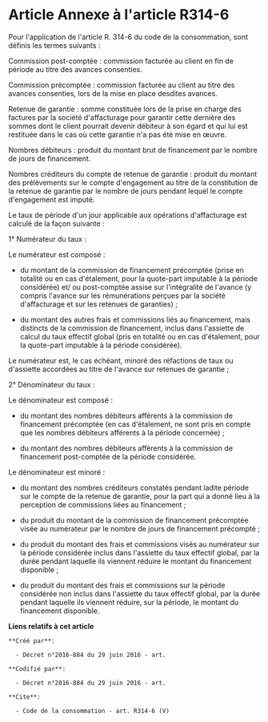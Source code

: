 # Article Annexe à l'article R314-6

Pour l'application de l'article R. 314-6 du code de la consommation, sont définis les termes suivants : 

Commission post-comptée : commission facturée au client en fin de période au titre des avances consenties. 

Commission précomptée : commission facturée au client au titre des avances consenties, lors de la mise en place desdites
avances. 

Retenue de garantie : somme constituée lors de la prise en charge des factures par la société d'affacturage pour garantir
cette dernière des sommes dont le client pourrait devenir débiteur à son égard et qui lui est restituée dans le cas où cette
garantie n'a pas été mise en œuvre. 

Nombres débiteurs : produit du montant brut de financement par le nombre de jours de financement. 

Nombres créditeurs du compte de retenue de garantie : produit du montant des prélèvements sur le compte d'engagement au titre
de la constitution de la retenue de garantie par le nombre de jours pendant lequel le compte d'engagement est imputé. 

Le taux de période d'un jour applicable aux opérations d'affacturage est calculé de la façon suivante : 

1° Numérateur du taux : 

Le numérateur est composé :

- du montant de la commission de financement précomptée (prise en totalité ou en cas d'étalement, pour la quote-part
imputable à la période considérée) et/ ou post-comptée assise sur l'intégralité de l'avance (y compris l'avance sur les
rémunérations perçues par la société d'affacturage et sur les retenues de garanties) ;

- du montant des autres frais et commissions liés au financement, mais distincts de la commission de financement, inclus dans
l'assiette de calcul du taux effectif global (pris en totalité ou en cas d'étalement, pour la quote-part imputable à la
période considérée). 

Le numérateur est, le cas échéant, minoré des réfactions de taux ou d'assiette accordées au titre de l'avance sur retenues de
garantie ; 

2° Dénominateur du taux : 

Le dénominateur est composé :

- du montant des nombres débiteurs afférents à la commission de financement précomptée (en cas d'étalement, ne sont pris en
compte que les nombres débiteurs afférents à la période concernée) ;

- du montant des nombres débiteurs afférents à la commission de financement post-comptée de la période considérée. 

Le dénominateur est minoré :

- du montant des nombres créditeurs constatés pendant ladite période sur le compte de la retenue de garantie, pour la part
qui a donné lieu à la perception de commissions liées au financement ;

- du produit du montant de la commission de financement précomptée visée au numérateur par le nombre de jours de financement
précompté ;

- du produit du montant des frais et commissions visés au numérateur sur la période considérée inclus dans l'assiette du taux
effectif global, par la durée pendant laquelle ils viennent réduire le montant du financement disponible ;

- du produit du montant des frais et commissions sur la période considérée non inclus dans l'assiette du taux effectif
global, par la durée pendant laquelle ils viennent réduire, sur la période, le montant du financement disponible.

**Liens relatifs à cet article**

	**Créé par**:

	  - Décret n°2016-884 du 29 juin 2016 - art.

	**Codifié par**:

	  - Décret n°2016-884 du 29 juin 2016 - art.

	**Cite**:

	  - Code de la consommation - art. R314-6 (V)
